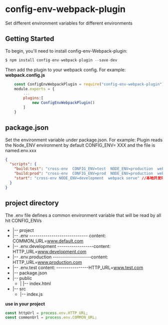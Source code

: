 # config-env-webpack-plugin

Set different environment variables for different environments

## Getting Started

To begin, you'll need to install config-env-Webpack-plugin:

```js
$ npm install config-env-webpack-plugin --save-dev
```

Then add the plugin to your webpack config. For example:
**webpack.config.js**

```js
    const ConfigEnvWebpackPlugin = require("config-env-webpack-plugin");
    module.exports = {
        ...
        plugins:[
            new ConfigEnvWebpackPlugin()
        ]
    }
```

## **package.json**

Set the environment variable under package.json. For example:
Plugin reads the Node_ENV environment by default
CONFIG_ENV= XXX and the file is named.env.xxx

```json
{
  "scripts": {
    "build:test": "cross-env  CONFIG_ENV=test  NODE_ENV=production  webpack ", //测试环境
    "build:prod": "cross-env  CONFIG_ENV=prod  NODE_ENV=production  webpack ", //生产环境
    "start": "cross-env NODE_ENV=development  webpack serve" //本地开发环境
  }
}
```

## **project directory**

The .env file defines a common environment variable that will be read by all hit CONFIG_ENVs

- |-- project
- |-- .env ----------------------------- content: COMMON_URL=www.default.com
- |-- .env.development ------------------content: HTTP_URL=www.development.com
- |-- .env.production -------------------content: HTTP_URL=www.production.com
- |-- .env.test content: ----------------HTTP_URL=www.test.com
- |-- package.json
- |-- public
  - | |-- index.html
- |-- src
  - |-- index.js

**use in your project**

```js
const httpUrl = process.env.HTTP_URL;
const commonUrl = process.env.COMMON_URL;
```
